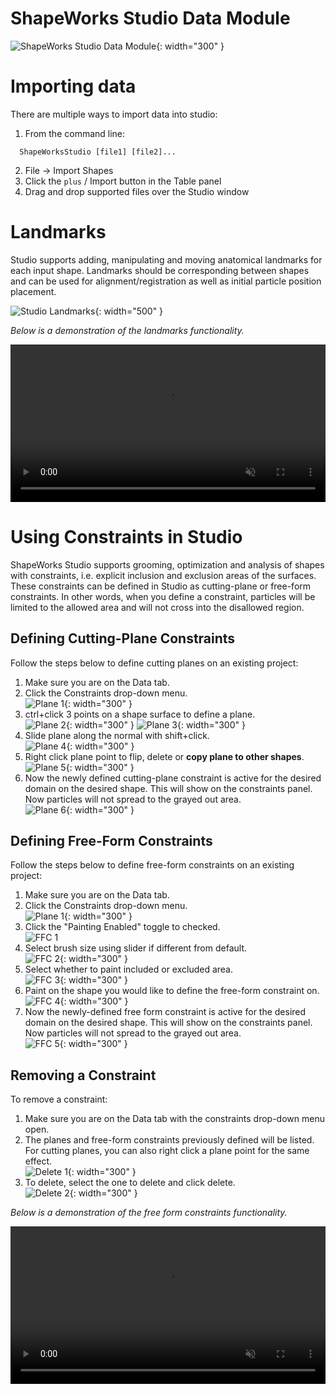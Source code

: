 # ShapeWorks Studio Data Module

![ShapeWorks Studio Data Module](../img/studio/studio_data.png){: width="300" }

# Importing data

There are multiple ways to import data into studio:

1. From the command line:

```
  ShapeWorksStudio [file1] [file2]...
```  

2. File -> Import Shapes
3. Click the `plus` / Import button in the Table panel
4. Drag and drop supported files over the Studio window

# Landmarks

Studio supports adding, manipulating and moving anatomical landmarks for each input shape.  Landmarks should be corresponding between shapes and can be used for alignment/registration as well as initial particle position placement.

![Studio Landmarks](../img/studio/studio_landmarks.png){: width="500" }


*Below is a demonstration of the landmarks functionality.*
<p><video src="https://sci.utah.edu/~shapeworks/doc-resources/mp4s/studio_landmarks.mp4" autoplay muted loop controls style="width:100%"></p>


# Using Constraints in Studio

ShapeWorks Studio supports grooming, optimization and analysis of shapes with constraints, i.e. explicit inclusion and exclusion areas of the surfaces. These constraints can be defined in Studio as cutting-plane or free-form constraints. In other words, when you define a constraint, particles will be limited to the allowed area and will not cross into the disallowed region.

<!-- Image of sliced femurs -->


## Defining Cutting-Plane Constraints

Follow the steps below to define cutting planes on an existing project:

1. Make sure you are on the Data tab.
2. Click the Constraints drop-down menu.  
![Plane 1](../img/studio/plane1.png){: width="300" }
3. ctrl+click 3 points on a shape surface to define a plane.  
![Plane 2](../img/studio/plane2.png){: width="300" }
![Plane 3](../img/studio/plane3.png){: width="300" }
  1. Slide plane along the normal with shift+click.  
  ![Plane 4](../img/studio/plane4.png){: width="300" }
  2. Right click plane point to flip, delete or **copy plane to other shapes**.  
  ![Plane 5](../img/studio/plane5.png){: width="300" }
4. Now the newly defined cutting-plane constraint is active for the desired domain on the desired shape. This will show on the constraints panel. Now particles will not spread to the grayed out area.  
![Plane 6](../img/studio/plane6.png){: width="300" }

## Defining Free-Form Constraints

Follow the steps below to define free-form constraints on an existing project:

1. Make sure you are on the Data tab.
2. Click the Constraints drop-down menu.  
![Plane 1](../img/studio/plane1.png){: width="300" }
3. Click the "Painting Enabled" toggle to checked.  
![FFC 1](../img/studio/ffc1.png)
  1. Select brush size using slider if different from default.  
  ![FFC 2](../img/studio/ffc2.png){: width="300" }
  2. Select whether to paint included or excluded area.  
  ![FFC 3](../img/studio/ffc3.png){: width="300" }
4. Paint on the shape you would like to define the free-form constraint on.  
![FFC 4](../img/studio/ffc4.png){: width="300" }
5. Now the newly-defined free form constraint is active for the desired domain on the desired shape. This will show on the constraints panel. Now particles will not spread to the grayed out area.  
![FFC 5](../img/studio/ffc5.png){: width="300" }

## Removing a Constraint

To remove a constraint:

1. Make sure you are on the Data tab with the constraints drop-down menu open.
2. The planes and free-form constraints previously defined will be listed. For cutting planes, you can also right click a plane point for the same effect.  
![Delete 1](../img/studio/delete1.png){: width="300" }
3. To delete, select the one to delete and click delete.  
![Delete 2](../img/studio/delete2.png){: width="300" }

*Below is a demonstration of the free form constraints functionality.*
<p><video src="https://sci.utah.edu/~shapeworks/doc-resources/mp4s/studio_ffc.mp4" autoplay muted loop controls style="width:100%"></p>
